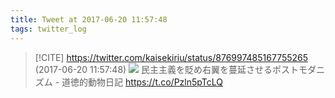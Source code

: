 ```yaml
---
title: Tweet at 2017-06-20 11:57:48
tags: twitter_log
---
```


> [!CITE] https://twitter.com/kaisekiriu/status/876997485167755265 (2017-06-20 11:57:48)
> ![](https://twitter.com/kaisekiriu/status/876997485167755265)
> 民主主義を貶め右翼を蔓延させるポストモダニズム - 道徳的動物日記 https://t.co/Pzln5pTcLQ
